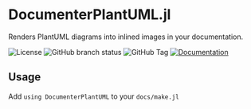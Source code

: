 # DocumenterPlantUML.jl

Renders PlantUML diagrams into inlined images in your documentation. 

![License](https://img.shields.io/github/license/tz-lom/DocumenterPlantUML.jl) ![GitHub branch status](https://img.shields.io/github/checks-status/tz-lom/DocumenterPlantUML.jl/master) ![GitHub Tag](https://img.shields.io/github/v/tag/tz-lom/DocumenterPlantUML.jl)
[![Documentation](https://img.shields.io/badge/Documentation-blue)
](https://tz-lom.github.io/DocumenterPlantUML.jl)

## Usage

Add `using DocumenterPlantUML` to your `docs/make.jl`
